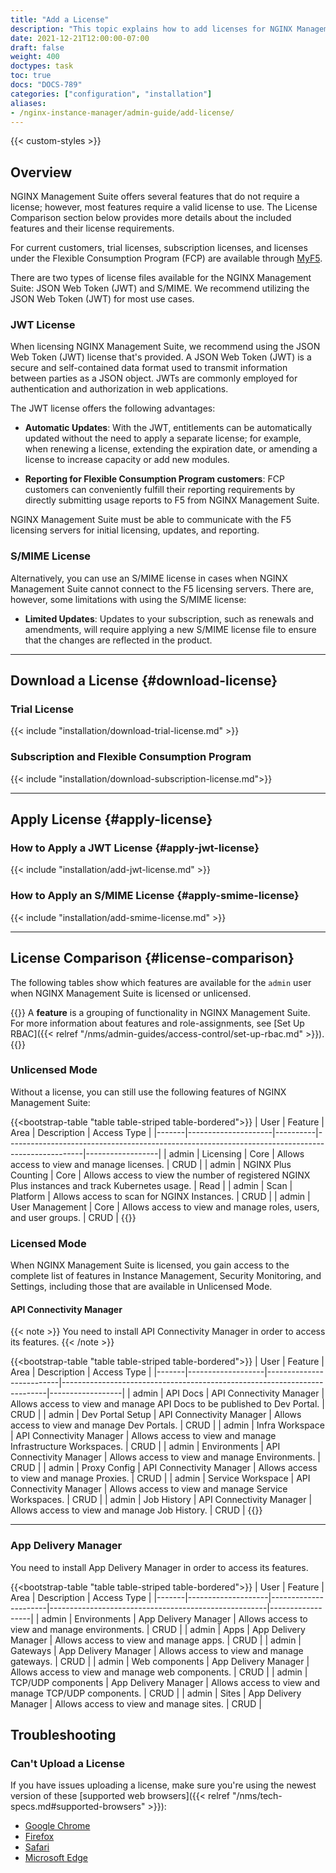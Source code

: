 ```yaml
---
title: "Add a License"
description: "This topic explains how to add licenses for NGINX Management Suite modules, including Instance Manager and API Connectivity Manager." 
date: 2021-12-21T12:00:00-07:00
draft: false
weight: 400
doctypes: task
toc: true
docs: "DOCS-789"
categories: ["configuration", "installation"]
aliases:
- /nginx-instance-manager/admin-guide/add-license/
---
```


{{< custom-styles >}}

## Overview

NGINX Management Suite offers several features that do not require a license; however, most features require a valid license to use. The License Comparison section below provides more details about the included features and their license requirements. 

For current customers, trial licenses, subscription licenses, and licenses under the Flexible Consumption Program (FCP) are available through [MyF5](https://my.f5.com).

There are two types of license files available for the NGINX Management Suite: JSON Web Token (JWT) and S/MIME. We recommend utilizing the JSON Web Token (JWT) for most use cases.

### JWT License

When licensing NGINX Management Suite, we recommend using the JSON Web Token (JWT) license that's provided. A JSON Web Token (JWT) is a secure and self-contained data format used to transmit information between parties as a JSON object. JWTs are commonly employed for authentication and authorization in web applications.

The JWT license offers the following advantages:

- **Automatic Updates**: With the JWT, entitlements can be automatically updated without the need to apply a separate license; for example, when renewing a license, extending the expiration date, or amending a license to increase capacity or add new modules.

- **Reporting for Flexible Consumption Program customers**: FCP customers can conveniently fulfill their reporting requirements by directly submitting usage reports to F5 from NGINX Management Suite.

NGINX Management Suite must be able to communicate with the F5 licensing servers for initial licensing, updates, and reporting.

### S/MIME License

Alternatively, you can use an S/MIME license in cases when NGINX Management Suite cannot connect to the F5 licensing servers. There are, however, some limitations with using the S/MIME license:

- **Limited Updates**: Updates to your subscription, such as renewals and amendments, will require applying a new S/MIME license file to ensure that the changes are reflected in the product.

---

## Download a License {#download-license}

### Trial License

{{< include "installation/download-trial-license.md" >}}

### Subscription and Flexible Consumption Program

{{< include "installation/download-subscription-license.md">}}

---

## Apply License {#apply-license}

### How to Apply a JWT License {#apply-jwt-license}

{{< include "installation/add-jwt-license.md" >}}

### How to Apply an S/MIME License {#apply-smime-license}

{{< include "installation/add-smime-license.md" >}}


---

## License Comparison {#license-comparison}

The following tables show which features are available for the `admin` user when NGINX Management Suite is licensed or unlicensed.

{{<see-also>}}
A **feature** is a grouping of functionality in NGINX Management Suite. For more information about features and role-assignments, see [Set Up RBAC]({{< relref "/nms/admin-guides/access-control/set-up-rbac.md" >}}).
{{</see-also>}}

### Unlicensed Mode

Without a license, you can still use the following features of NGINX Management Suite:

{{<bootstrap-table "table table-striped table-bordered">}}
| User  | Feature             | Area     | Description                                                                                     | Access&nbsp;Type |
|-------|---------------------|----------|-------------------------------------------------------------------------------------------------|------------------|
| admin | Licensing           | Core     | Allows access to view and manage licenses.                                                      | CRUD             |
| admin | NGINX Plus Counting | Core     | Allows access to view the number of registered NGINX Plus instances and track Kubernetes usage. | Read             |
| admin | Scan                | Platform | Allows access to scan for NGINX Instances.                                                      | CRUD             |
| admin | User Management     | Core     | Allows access to view and manage roles, users, and user groups.                                 | CRUD             |
{{</bootstrap-table>}}

### Licensed Mode

When NGINX Management Suite is licensed, you gain access to the complete list of features in Instance Management, Security Monitoring, and Settings, including those that are available in Unlicensed Mode.

#### API Connectivity Manager

{{< note >}}
You need to install API Connectivity Manager in order to access its features.
{{< /note >}}

{{<bootstrap-table "table table-striped table-bordered">}}
| User  | Feature           | Area                     | Description                                                              | Access&nbsp;Type |
|-------|-------------------|--------------------------|--------------------------------------------------------------------------|------------------|
| admin | API Docs          | API Connectivity Manager | Allows access to view and manage API Docs to be published to Dev Portal. | CRUD             |
| admin | Dev Portal Setup  | API Connectivity Manager | Allows access to view and manage Dev Portals.                            | CRUD             |
| admin | Infra Workspace   | API Connectivity Manager | Allows access to view and manage Infrastructure Workspaces.              | CRUD             |
| admin | Environments      | API Connectivity Manager | Allows access to view and manage Environments.                           | CRUD             |
| admin | Proxy Config      | API Connectivity Manager | Allows access to view and manage Proxies.                                | CRUD             |
| admin | Service Workspace | API Connectivity Manager | Allows access to view and manage Service Workspaces.                     | CRUD             |
| admin | Job History       | API Connectivity Manager | Allows access to view and manage Job History.                            | CRUD             |
{{</bootstrap-table>}}

---

### App Delivery Manager

You need to install App Delivery Manager in order to access its features.

{{<bootstrap-table "table table-striped table-bordered">}}
| User  | Feature            | Area                 | Description                                          | Access&nbsp;Type |
|-------|--------------------|----------------------|------------------------------------------------------|------------------|
| admin | Environments       | App Delivery Manager | Allows access to view and manage environments.       | CRUD             |
| admin | Apps               | App Delivery Manager | Allows access to view and manage apps.               | CRUD             |
| admin | Gateways           | App Delivery Manager | Allows access to view and manage gateways.           | CRUD             |
| admin | Web components     | App Delivery Manager | Allows access to view and manage web components.     | CRUD             |
| admin | TCP/UDP components | App Delivery Manager | Allows access to view and manage TCP/UDP components. | CRUD             |
| admin | Sites              | App Delivery Manager | Allows access to view and manage sites.              | CRUD             |


## Troubleshooting

### Can't Upload a License

If you have issues uploading a license, make sure you're using the newest version of these [supported web browsers]({{< relref "/nms/tech-specs.md#supported-browsers" >}}):

- [Google Chrome](https://www.google.com/chrome/)
- [Firefox](https://www.mozilla.org/en-US/firefox/new/)
- [Safari](https://support.apple.com/downloads/safari)
- [Microsoft Edge](https://www.microsoft.com/en-us/edge)
